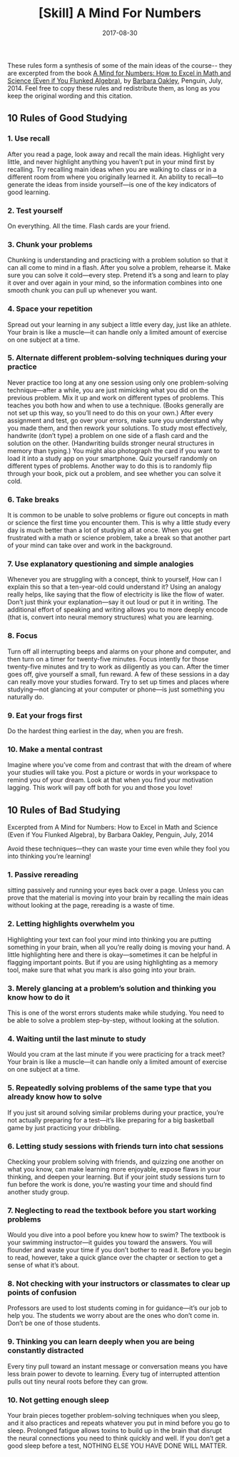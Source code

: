 ﻿---
title: "[Skill] A Mind For Numbers"
date: 2017-08-30
categories:
- Books
- Skill
tags:
- Skill
- Learning Skill
keywords:
- Skill
- Learning Skill
autoThumbnailImage: true
thumbnailImagePosition: left
thumbnailImage: //images-fe.ssl-images-amazon.com/images/I/41jOvUQ%2BdhL._SY346_.jpg
metaAlignment: center
---
These rules form a synthesis of some of the main ideas of the course--
they are excerpted from the book <a href="https://mathblog.com/book-review-a-mind-for-numbers/" target="_blank">A Mind for Numbers: How to Excel in Math and Science (Even if You Flunked Algebra)</a>,
by <a href="https://en.wikipedia.org/wiki/Barbara_Oakley" target="_blank">Barbara Oakley</a>, Penguin, July, 2014.
Feel free to copy these rules and redistribute them, as long as you keep the original wording and this citation.

## 10 Rules of Good Studying

### 1. Use recall
After you read a page, look away and recall the main ideas.
Highlight very little, and never highlight anything you haven’t put in your mind first by recalling.
Try recalling main ideas when you are walking to class or in a different room from where you originally learned it.
An ability to recall—to generate the ideas from inside yourself—is one of the key indicators of good learning.

### 2. Test yourself
On everything. All the time. Flash cards are your friend.

### 3. Chunk your problems
Chunking is understanding and practicing with a problem solution so that it can all come to mind in a flash.
After you solve a problem, rehearse it. Make sure you can solve it cold—every step.
Pretend it’s a song and learn to play it over and over again in your mind,
so the information combines into one smooth chunk you can pull up whenever you want.

### 4. Space your repetition
Spread out your learning in any subject a little every day, just like an athlete.
Your brain is like a muscle—it can handle only a limited amount of exercise on one subject at a time.

### 5. Alternate different problem-solving techniques during your practice
Never practice too long at any one session using only one problem-solving technique—after a while,
you are just mimicking what you did on the previous problem.
Mix it up and work on different types of problems.
This teaches you both how and when to use a technique.
(Books generally are not set up this way, so you’ll need to do this on your own.)
After every assignment and test, go over your errors, make sure you understand why you made them,
and then rework your solutions. To study most effectively,
handwrite (don’t type) a problem on one side of a flash card and the solution on the other.
(Handwriting builds stronger neural structures in memory than typing.)
You might also photograph the card if you want to load it into a study app on your smartphone.
Quiz yourself randomly on different types of problems.
Another way to do this is to randomly flip through your book, pick out a problem, and see whether you can solve it cold.

### 6. Take breaks
It is common to be unable to solve problems or figure out concepts in math or science the first time you encounter them.
This is why a little study every day is much better than a lot of studying all at once.
When you get frustrated with a math or science problem,
take a break so that another part of your mind can take over and work in the background.

### 7. Use explanatory questioning and simple analogies
Whenever you are struggling with a concept, think to yourself,
How can I explain this so that a ten-year-old could understand it?
Using an analogy really helps, like saying that the flow of electricity is like the flow of water.
Don’t just think your explanation—say it out loud or put it in writing.
The additional effort of speaking and writing allows you to more deeply encode
(that is, convert into neural memory structures) what you are learning.

### 8. Focus
Turn off all interrupting beeps and alarms on your phone and computer,
and then turn on a timer for twenty-five minutes.
Focus intently for those twenty-five minutes and try to work as diligently as you can.
After the timer goes off, give yourself a small, fun reward.
A few of these sessions in a day can really move your studies forward.
Try to set up times and places where studying—not glancing at your computer or phone—is just something you naturally do.

### 9. Eat your frogs first
Do the hardest thing earliest in the day, when you are fresh.

### 10. Make a mental contrast
Imagine where you’ve come from and contrast that with the dream of where your studies will take you.
Post a picture or words in your workspace to remind you of your dream.
Look at that when you find your motivation lagging.
This work will pay off both for you and those you love!

## 10 Rules of Bad Studying

Excerpted from A Mind for Numbers: How to Excel in Math and Science (Even if You Flunked Algebra),
by Barbara Oakley, Penguin, July, 2014

Avoid these techniques—they can waste your time even while they fool you into thinking you’re learning!

### 1. Passive rereading
sitting passively and running your eyes back over a page.
Unless you can prove that the material is moving into your brain by recalling the main ideas without looking at the page, rereading is a waste of time.

### 2. Letting highlights overwhelm you
Highlighting your text can fool your mind into thinking you are putting something in your brain,
when all you’re really doing is moving your hand.
A little highlighting here and there is okay—sometimes it can be helpful in flagging important points.
But if you are using highlighting as a memory tool, make sure that what you mark is also going into your brain.

### 3. Merely glancing at a problem’s solution and thinking you know how to do it
This is one of the worst errors students make while studying.
You need to be able to solve a problem step-by-step, without looking at the solution.

### 4. Waiting until the last minute to study
Would you cram at the last minute if you were practicing for a track meet?
Your brain is like a muscle—it can handle only a limited amount of exercise on one subject at a time.

### 5. Repeatedly solving problems of the same type that you already know how to solve
If you just sit around solving similar problems during your practice,
you’re not actually preparing for a test—it’s like preparing for a big basketball game by just practicing your dribbling.

### 6. Letting study sessions with friends turn into chat sessions
Checking your problem solving with friends, and quizzing one another on what you know,
can make learning more enjoyable, expose flaws in your thinking, and deepen your learning.
But if your joint study sessions turn to fun before the work is done,
you’re wasting your time and should find another study group.

### 7. Neglecting to read the textbook before you start working problems
Would you dive into a pool before you knew how to swim?
The textbook is your swimming instructor—it guides you toward the answers.
You will flounder and waste your time if you don’t bother to read it.
Before you begin to read, however, take a quick glance over the chapter or section to get a sense of what it’s about.

### 8. Not checking with your instructors or classmates to clear up points of confusion
Professors are used to lost students coming in for guidance—it’s our job to help you.
The students we worry about are the ones who don’t come in. Don’t be one of those students.

### 9. Thinking you can learn deeply when you are being constantly distracted
Every tiny pull toward an instant message or conversation means you have less brain power to devote to learning.
Every tug of interrupted attention pulls out tiny neural roots before they can grow.

### 10. Not getting enough sleep
Your brain pieces together problem-solving techniques when you sleep,
and it also practices and repeats whatever you put in mind before you go to sleep.
Prolonged fatigue allows toxins to build up in the brain that disrupt the neural connections you need to think quickly and well.
If you don’t get a good sleep before a test, NOTHING ELSE YOU HAVE DONE WILL MATTER.

